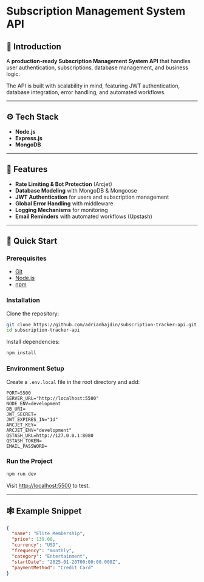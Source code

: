 # Subscription Management System API

## 📖 Introduction
A **production-ready Subscription Management System API** that handles user authentication, subscriptions, database management, and business logic.  

The API is built with scalability in mind, featuring JWT authentication, database integration, error handling, and automated workflows.

---

## ⚙️ Tech Stack
- **Node.js**
- **Express.js**
- **MongoDB**

---

## 🔋 Features
- **Rate Limiting & Bot Protection** (Arcjet)  
- **Database Modeling** with MongoDB & Mongoose  
- **JWT Authentication** for users and subscription management  
- **Global Error Handling** with middleware  
- **Logging Mechanisms** for monitoring  
- **Email Reminders** with automated workflows (Upstash)  

---

## 🚀 Quick Start

### Prerequisites
- [Git](https://git-scm.com/)  
- [Node.js](https://nodejs.org/en)  
- [npm](https://www.npmjs.com/)  

### Installation
Clone the repository:
```bash
git clone https://github.com/adrianhajdin/subscription-tracker-api.git
cd subscription-tracker-api
```

Install dependencies:
```bash
npm install
```

### Environment Setup
Create a `.env.local` file in the root directory and add:
```env
PORT=5500
SERVER_URL="http://localhost:5500"
NODE_ENV=development
DB_URI=
JWT_SECRET=
JWT_EXPIRES_IN="1d"
ARCJET_KEY=
ARCJET_ENV="development"
QSTASH_URL=http://127.0.0.1:8080
QSTASH_TOKEN=
EMAIL_PASSWORD=
```

### Run the Project
```bash
npm run dev
```
Visit [http://localhost:5500](http://localhost:5500) to test.

---

## 🕸️ Example Snippet

```json
{
  "name": "Elite Membership",
  "price": 139.00,
  "currency": "USD",
  "frequency": "monthly",
  "category": "Entertainment",
  "startDate": "2025-01-20T00:00:00.000Z",
  "paymentMethod": "Credit Card"
}
```
